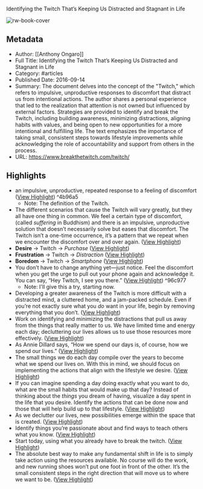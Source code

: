 Identifying the Twitch That’s Keeping Us Distracted and Stagnant in Life

![rw-book-cover](https://www.breakthetwitch.com/wp-content/uploads/2016/09/thetwitch-1.jpg)

## Metadata
- Author: [[Anthony Ongaro]]
- Full Title: Identifying the Twitch That’s Keeping Us Distracted and Stagnant in Life
- Category: #articles
- Published Date: 2016-09-14
- Summary: The document delves into the concept of the "Twitch," which refers to impulsive, unproductive responses to discomfort that distract us from intentional actions. The author shares a personal experience that led to the realization that attention is not owned but influenced by external factors. Strategies are provided to identify and break the Twitch, including building awareness, minimizing distractions, aligning habits with values, and being open to new opportunities for a more intentional and fulfilling life. The text emphasizes the importance of taking small, consistent steps towards lifestyle improvements while acknowledging the role of accountability and support from others in the process.
- URL: https://www.breakthetwitch.com/twitch/

## Highlights
- an impulsive, unproductive, repeated response to a feeling of discomfort ([View Highlight](https://read.readwise.io/read/01hx6q8408vfpyy0bwpbcbmc8z)) ^4b96a5
    - Note: The definition of the Twitch.
- The different scenarios that cause the Twitch will vary greatly, but they all have one thing in common. We feel a certain type of discomfort, (called *suffering* in Buddhism) and there is an impulsive, unproductive solution that doesn’t necessarily solve but eases that discomfort. The Twitch isn’t a one-time occurrence, it’s a pattern that we repeat when we encounter the discomfort over and over again. ([View Highlight](https://read.readwise.io/read/01hx6q9eyf7vgqa9ddknnh86ts))
- **Desire** → Twitch → *Purchase* ([View Highlight](https://read.readwise.io/read/01hx6qa3fvczd8m9myd1y79kdj))
- **Frustration** → Twitch → *Distraction* ([View Highlight](https://read.readwise.io/read/01hx6qa952fj4wh5d4qj26ayx2))
- **Boredom** → Twitch → *Smartphone* ([View Highlight](https://read.readwise.io/read/01hx6qae7ke5217qkf2b23yg6k))
- You don’t have to change anything yet—just notice. Feel the discomfort when you get the urge to pull out your phone again and acknowledge it. You can say, “Hey Twitch, I see you there.” ([View Highlight](https://read.readwise.io/read/01hx6qhyrz3qj7qrgwam6tsn12)) ^96c977
    - Note: I'll give this a try, starting now.
- Developing a greater awareness of the Twitch is more difficult with a distracted mind, a cluttered home, and a jam-packed schedule. Even if you’re not exactly sure what you *do* want in your life, begin by removing everything that you don’t. ([View Highlight](https://read.readwise.io/read/01hx6qm3j06p323q51yeq2t14a))
- Work on identifying and minimizing the distractions that pull us away from the things that really matter to us. We have limited time and energy each day; decluttering our lives allows us to use those resources more effectively. ([View Highlight](https://read.readwise.io/read/01hx6qqqrjb89qe93req9bb1r5))
- As Annie Dillard says, “How we spend our days is, of course, how we spend our lives.” ([View Highlight](https://read.readwise.io/read/01hx6qs6gs08rn2b2njgwqhc5t))
- The small things we do each day compile over the years to become what we spend our lives on. With this in mind, we should focus on implementing the actions that align with the lifestyle we desire. ([View Highlight](https://read.readwise.io/read/01hx6qskxcr531kcg9qbsh0xeq))
- If you can imagine spending a day doing exactly what you want to do, what are the small habits that would make up that day? Instead of thinking about the *things* you dream of having, visualize a day spent in the life that you desire. Identify the actions that can be done now and those that will help build up to that lifestyle. ([View Highlight](https://read.readwise.io/read/01hx6qvj0qr1br3mnhxab5dj57))
- As we declutter our lives, new possibilities emerge within the space that is created. ([View Highlight](https://read.readwise.io/read/01hx6qwjhmzx6b78dcgb7vmm0b))
- Identify things you’re passionate about and find ways to teach others what you know. ([View Highlight](https://read.readwise.io/read/01hx6qy16194pc4jyk4jbzrkwf))
- Start today, using what you already have to break the twitch. ([View Highlight](https://read.readwise.io/read/01hx6r1j099kpz3wya7ve0ngw1))
- The absolute best way to make any fundamental shift in life is to simply take action using the resources available. No course will do the work, and new running shoes won’t put one foot in front of the other. It’s the small consistent steps in the right direction that will move us to where we want to be. ([View Highlight](https://read.readwise.io/read/01hx6r2c02cw47hd9hs2gk7z8r))
